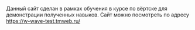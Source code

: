 Данный сайт сделан в рамках обучения в курсе по вёртске для демонстрации полученных навыков. 
Сайт можно посмотреть по адресу https://w-wave-test.tmweb.ru/

